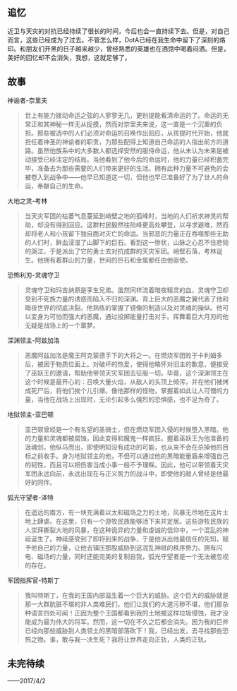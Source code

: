 ## 追忆
近卫与天灾的对抗已经持续了很长的时间，今后也会一直持续下去。但是，对自己而言，这些已经成为了过去。不管怎么样，DotA已经在我生命中留下了深刻的烙印。和朋友们开黑的日子越来越少，曾经熟悉的英雄也在酒馆中喝着闷酒。但是，美好的回忆却不会消失，我想，这就足够了。

## 故事

神谕者-奈里夫
> 世上有能力拨动命运之弦的人寥寥无几，更别提能看清命运的了。命运的无常正和其神秘一样无从捉摸，然而对奈里夫来说，这一直是一个沉重的负担。那些被选中的人们必须对命运的召唤作出回应，从孩提时代开始，他就担任着神圣的神谕者的职责，为那些配得上知道自己命运的人指出前方的道路。虽然他族系中的大多数人都选择安然的服侍命运，他从未认为未来是被动接受已经注定的结局。当他看到了他今后的命运时，他的力量已经积蓄完毕，准备去为那些需要的人们带来更好的生活。拥有此种力量不可避免的会被卷入到战争中——他早已知道这一切，但他也早已准备好了为了世人的命运，奉献自己的生命。

大地之灵-考林
>当天灾军团的枯萎气息蔓延到峭壁之地的孤峰时，当地的人们祈求神灵的帮助，却没有得到回应。这群村民毅然往险峰更高处攀登，以寻求避难，然而却将老人和小孩留下独自面对灭亡的命运。当邪恶的力量正在吞噬那些无助的人们时，鲜血浸湿了山脚下的巨石。看到这一惨状，山脉之心忍不住悲恸的哭泣，于是派出了它的勇士去对抗成群的天灾军团。峭壁石落，考林诞生。他拥有着群山的力量，世间的巨石和金属都任由他驱使。

恐怖利刃-灵魂守卫
>灵魂守卫和玛吉纳原是孪生兄弟。虽然同样流着暗夜精灵的血，灵魂守卫却受到不死族力量的诱惑而陷入不归的深渊。背上巨大的恶魔之翼代表了他和暗夜世界的彻底决裂。他熟练的掌握了镜像的制造以及对灵魂的操纵。他可以变身为可怕而强大的恶魔，通过投掷能量打击对手。挥舞着巨大月刃的他无疑是战场上的一个噩梦。

深渊领主-阿兹加洛
>恶魔阿兹加洛是魔王阿克蒙德手下的大将之一。在燃烧军团败于卡利姆多后，被困于物质位面上。对破坏的热爱，使得他略怀对旧主的歉意，便接受了巫妖王的邀请，帮助他带领天灾军团去征服一切。毕竟，这个深渊领主在这个时候是最开心的：召唤大量火焰，从敌人的头顶上倾泻，并在他们被烤成死尸后，将他们挨个儿引爆。像他那样的怪物，掌握着如此让人可憎的力量，当他在战场上出现时，无论引起多么强烈的恐惧感，也不足为奇了。

地狱领主-亚巴顿
>亚巴顿曾经是一个有名望的圣骑士，但在燃烧军团入侵的时候堕入黑暗。他的力量和灵魂都被腐蚀，因此变得和魔鬼一样疯狂。握着巫妖王为他准备的汲魂剑，他纵马而出，即使明知没有成功的可能，也从来不会在杀掉他的目标之前收手。身为地狱领主的他，不但可以通过他的黑暗能量盾来增强自己的韧性，而且可以把伤害当成小事一般不予理睬。因此，他可以带领着天灾军团永远向前，永远出现在与正义势力的战斗中，即使他的敌人曾经是他最好的同伴。 

弧光守望者-泽特
>在遥远的南方，有一块充满着以太和磁场之力的土地，风暴无尽地在这片土地上肆虐。在这里，只有一个游牧民族能够活下来并定居。这些游牧民族的人崇拜撕裂大地的风暴，在这种诡异的力量和虔诚的信仰中，一个混乱的神祗诞生了。神祗感受到了即将到来的战争，于是他派出他最信任的先知，赋予他自己的力量，让他去镇压那股威胁到这混乱神祗的秩序势力。拥有闪电、磁场的力量，同时还能完美的复制自我，弧光守望者是一个无法被忽视的存在。

军团指挥官-特斯丁
>我叫特斯丁，在我的王国内部滋生着一个巨大的威胁。这个巨大的威胁就是那一大群肮脏不堪的非人类难民们，他们让我们的大道污秽不堪，他们那杂种语言四处可闻！正因为整个王国都看到我的土地被这样垃圾侵蚀，我才没能成为最为伟大的将军。然而，这一切在不久之后都会消失。因为我的巨斧已经向那些威胁到人类领土的黑暗部落砍下！我，已经出发，去寻找那些恐怖之物。谁，敢与我一决生死？我将让世界走向正轨，人类的正轨。

## 未完待续

——2017/4/2
